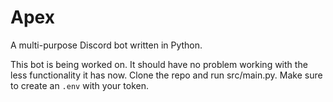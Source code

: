 # Apex
A multi-purpose Discord bot written in Python.

This bot is being worked on. It should have no problem working with the less functionality it has now. Clone the repo and run src/main.py. Make sure to create an `.env` with your token.
